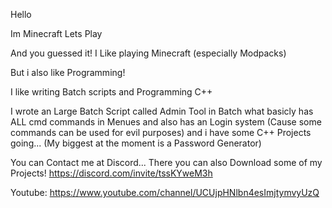 Hello

Im Minecraft Lets Play

And you guessed it!
I Like playing Minecraft (especially Modpacks)

But i also like Programming!

I like writing Batch scripts and Programming C++

I wrote an Large Batch Script called Admin Tool in Batch what basicly has ALL cmd commands in Menues 
and also has an Login system (Cause some commands can be used for evil purposes) and i have some C++ Projects going... 
(My biggest at the moment is a Password Generator)

You can Contact me at Discord... There you can also Download some of my Projects! https://discord.com/invite/tssKYweM3h

Youtube: https://www.youtube.com/channel/UCUjpHNlbn4esImjtymvyUzQ

